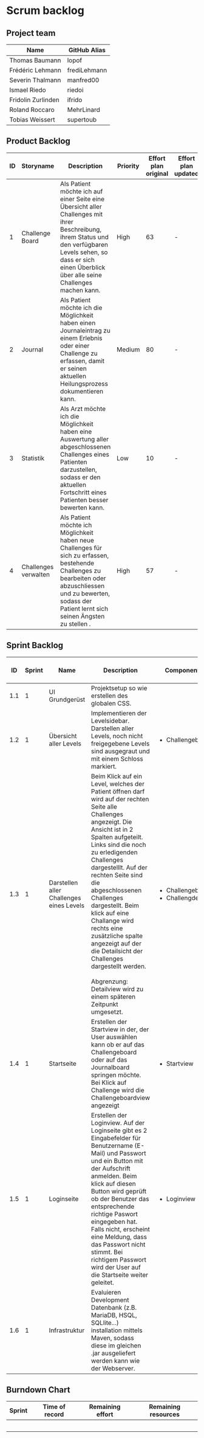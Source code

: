 # Scrum backlog
## Project team
Name | GitHub Alias
--- | ---
Thomas Baumann| lopof
Frédéric Lehmann | frediLehmann
Severin Thalmann | manfred00
Ismael Riedo | riedoi
Fridolin Zurlinden | ifrido
Roland Roccaro | MehrLinard
Tobias Weissert | supertoub

## Product Backlog
ID | Storyname | Description | Priority | Effort plan original | Effort plan updated | Effort acutal | Status
--- | --- | --- | --- | --- | --- | --- | ---
 1 | Challenge Board | Als Patient möchte ich auf einer Seite eine Übersicht aller Challenges mit ihrer Beschreibung, ihrem Status und den verfügbaren Levels sehen, so dass er sich einen Überblick über alle seine Challenges machen kann. | High | 63 | - | - | Open
 2 | Journal | Als Patient möchte ich die Möglichkeit haben einen Journaleintrag zu einem Erlebnis oder einer Challenge zu erfassen, damit er seinen aktuellen Heilungsprozess dokumentieren kann. | Medium | 80 | - | - | Open
 3 | Statistik | Als Arzt möchte ich die Möglichkeit haben eine Auswertung aller abgeschlossenen Challenges eines Patienten darzustellen, sodass er den aktuellen Fortschritt eines Patienten besser bewerten kann. | Low | 10 | - | - | Open
 4 | Challenges verwalten | Als Patient möchte ich Möglichkeit haben neue Challenges für sich zu erfassen, bestehende Challenges zu bearbeiten oder abzuschliessen und zu bewerten, sodass der Patient lernt sich seinen Ängsten zu stellen . | High | 57  | - | - | Open
## Sprint Backlog
ID | Sprint | Name | Description | Components | Owner | Reviewer | Priority | Effort plan original | Effort plan updated | Effort actual | Status
--- | --- | --- | --- | --- | --- | --- | --- | --- | --- | --- | ---
 1.1 | 1 | UI Grundgerüst |  Projektsetup so wie erstellen des globalen CSS.| | TWE | FLE | Medium | 13 | - | - | Open
 1.2 | 1 | Übersicht aller Levels | Implementieren der Levelsidebar. Darstellen aller Levels, noch nicht freigegebene Levels sind ausgegraut und mit einem Schloss markiert. | <ul><li>Challengebaord</li></ul> | FLE | IRI/TBA | High | 13 | - | - | Open
 1.3 | 1 | Darstellen aller Challenges eines Levels | Beim Klick auf ein Level, welches der Patient öffnen darf wird auf der rechten Seite alle Challenges angezeigt. Die Ansicht ist in 2 Spalten aufgeteilt. Links sind die noch zu erledigenden Challenges dargestelllt. Auf der rechten Seite sind die abgeschlossenen Challenges dargestellt. Beim klick auf eine Challange wird rechts eine zusätzliche spalte angezeigt auf der die Detailsicht der Challenges dargestellt werden.<br/><br/>Abgrenzung: Detailview wird zu einem späteren Zeitpunkt umgesetzt. | <ul><li>Challengeboard</li><li>Challengdetail</li></ul> | IRI/TBA | FZU | High | 14 | - | - | Open
 1.4 | 1 | Startseite | Erstellen der Startview in der, der User auswählen kann ob er auf das Challengeboard oder auf das Journalboard springen möchte. Bei Klick auf Challenge wird die Challengeboardview angezeigt| <ul><li>Startview</li></ul> | STH | RRO | Medium | 7 | - | - | Open
 1.5 | 1 | Loginseite | Erstellen der Loginview. Auf der Loginseite gibt es 2 Eingabefelder für Benutzername (E-Mail) und Passwort und ein Button mit der Aufschrift anmelden. Beim klick auf diesen Button wird geprüft ob der Benutzer das entsprechende richtige Paswort eingegeben hat. Falls nicht, erscheint eine Meldung, dass das Passwort nicht stimmt. Bei richtigem Passwort wird der User auf die Startseite weiter geleitet. | <ul><li>Loginview</li></ul> | RRO | STH | Low | 7 | - | - | Open
 1.6 | 1 | Infrastruktur | Evaluieren Development Datenbank (z.B. MariaDB, HSQL, SQLlite...) installation mittels Maven, sodass diese im gleichen .jar ausgeliefert werden kann wie der Webserver.| | FZU | TWE | High | 9 | - | - | Open

## Burndown Chart
Sprint | Time of record | Remaining effort | Remaining resources
--- | --- | --- | ---
    |     |     |
    |     |     |
    |     |     |
    |     |     |
    |     |     |
